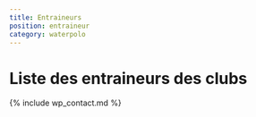 ```yaml
---
title: Entraineurs
position: entraineur
category: waterpolo
---
```


# Liste des entraineurs des clubs

{% include wp_contact.md %}